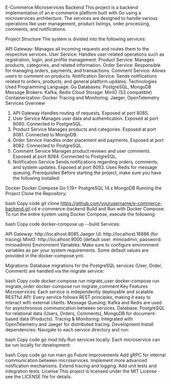 E-Commerce Microservices Backend
This project is a backend implementation of an e-commerce platform built with Go using a microservices architecture. The services are designed to handle various operations like user management, product listings, order processing, comments, and notifications.

Project Structure
The system is divided into the following services:

API Gateway: Manages all incoming requests and routes them to the respective services.
User Service: Handles user-related operations such as registration, login, and profile management.
Product Service: Manages products, categories, and related information.
Order Service: Responsible for managing orders, payments, and transactions.
Comment Service: Allows users to comment on products.
Notification Service: Sends notifications related to orders, products, and general platform updates.
Technologies Used
Programming Language: Go
Databases: PostgreSQL, MongoDB
Message Brokers: Kafka, Redis
Cloud Storage: MinIO (S3 compatible)
Containerization: Docker
Tracing and Monitoring: Jaeger, OpenTelemetry
Services Overview
1. API Gateway
Handles routing of requests.
Exposed at port 8085.
2. User Service
Manages user data and authentication.
Exposed at port 8080.
Connected to PostgreSQL.
3. Product Service
Manages products and categories.
Exposed at port 8081.
Connected to MongoDB.
4. Order Service
Handles order placement and payments.
Exposed at port 8082.
Connected to PostgreSQL.
5. Comment Service
Manages product reviews and user comments.
Exposed at port 8084.
Connected to PostgreSQL.
6. Notification Service
Sends notifications regarding orders, comments, and system updates.
Exposed at port 8083.
Uses Redis for message queuing.
Prerequisites
Before starting the project, make sure you have the following installed:

Docker
Docker Compose
Go 1.19+
PostgreSQL 14.x
MongoDB
Running the Project
Clone the Repository:

bash
Copy code
git clone https://github.com/yourusername/e-commerce-backend.git
cd e-commerce-backend
Build and Run with Docker Compose: To run the entire system using Docker Compose, execute the following:

bash
Copy code
docker-compose up --build
Services:

API Gateway: http://localhost:8085
Jaeger UI: http://localhost:16686 (for tracing)
MinIO: http://localhost:9000 (default user: minioadmin, password: minioadmin)
Environment Variables: Make sure to configure environment variables as per your system requirements. Some default values are provided in the docker-compose.yml.

Migrations: Database migrations for the PostgreSQL services (User, Order, Comment) are handled via the migrate service:

bash
Copy code
docker-compose run migrate_user
docker-compose run migrate_order
docker-compose run migrate_comment
Key Features
Microservices: Each service is independently deployable and scalable.
RESTful API: Every service follows REST principles, making it easy to interact with external clients.
Message Queuing: Kafka and Redis are used for asynchronous communication between services.
Database: PostgreSQL for relational data (Users, Orders, Comments), MongoDB for document-based data (Products).
Tracing & Monitoring: Integrated with OpenTelemetry and Jaeger for distributed tracing.
Development
Install dependencies: Navigate to each service directory and run:

bash
Copy code
go mod tidy
Run services locally: Each microservice can be run locally for development:

bash
Copy code
go run main.go
Future Improvements
Add gRPC for internal communication between microservices.
Implement more advanced notification mechanisms.
Extend tracing and logging.
Add unit tests and integration tests.
License
This project is licensed under the MIT License - see the LICENSE file for details.

